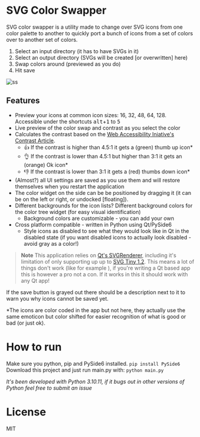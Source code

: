 
# SVG Color Swapper

SVG color swapper is a utility made to change over SVG icons from one color palette to another to quickly port a bunch of icons from a set of colors over to another set of colors.

1. Select an input directory (it has to have SVGs in it)
2. Select an output directory (SVGs will be created [or overwritten] here)
3. Swap colors around (previewed as you do)
4. Hit save

![ss](https://i.imgur.com/2dfpUza.gif)

## Features
* Preview your icons at common icon sizes: 16, 32, 48, 64, 128. Accessible under the shortcuts <kbd>alt</kbd>+<kbd>1</kbd> to <kbd>5</kbd>
* Live preview of the color swap and contrast as you select the color
* Calculates the contrast based on the [Web Accessibility Iniative's Contrast Article](https://www.w3.org/WAI/WCAG21/Understanding/contrast-minimum.html).
	* 👍 If the contrast is higher than 4.5:1 it gets a (green) thumb up icon*
	* 👌 If the contrast is lower than 4.5:1 but higher than 3:1 it gets an (orange) Ok icon*
	* 👎 If the contrast is lower than 3:1 it gets a (red) thumbs down icon*
* (Almost?) all UI settings are saved as you use them and will restore themselves when you restart the application
* The color widget on the side can be be positioned by dragging it (it can be on the left or right, or undocked [floating]).
* Different backgrounds for the icon lists? Different background colors for the color tree widget (for easy visual identification)
	* Background colors are customizable - you can add your own
* Cross platform compatible - written in Python using Qt/PySide6
	* Style icons as disabled to see what they would look like in Qt in the disabled state (if you want disabled icons to actually look disabled - avoid gray as a color!)

>**Note**
>  This application relies on [Qt's SVGRenderer](https://doc.qt.io/qtforpython-6/PySide6/QtSvg/QSvgRenderer.html), including it's limitation of only supporting up up to [SVG Tiny 1.2](https://www.w3.org/TR/SVGTiny12/). 
>	This means a lot of things don't work (like for example ), if you're writing a Qt based app this is however a pro not a con. If it works in this it should work with any Qt app! 

  
If the save button is grayed out there should be a description next to it to warn you why icons cannot be saved yet.

  
*The icons are color coded in the app but not here, they actually use the same emoticon but color shifted for easier recognition of what is good or bad (or just ok).

# How to run
Make sure you python, pip and PySide6 installed. 
`pip install PySide6`
Download this project and just run main.py with:
`python main.py`

*It's been developed with Python 3.10.11, if it bugs out in other versions of Python feel free to submit an issue*

# License
MIT